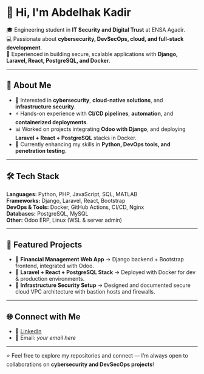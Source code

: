 # 👋 Hi, I'm Abdelhak Kadir  

🎓 Engineering student in **IT Security and Digital Trust** at ENSA Agadir.  
💻 Passionate about **cybersecurity, DevSecOps, cloud, and full-stack development**.  
🚀 Experienced in building secure, scalable applications with **Django, Laravel, React, PostgreSQL, and Docker**.  

---

## 🌟 About Me
- 🔐 Interested in **cybersecurity**, **cloud-native solutions**, and **infrastructure security**.  
- ⚡ Hands-on experience with **CI/CD pipelines**, **automation**, and **containerized deployments**.  
- 📊 Worked on projects integrating **Odoo with Django**, and deploying **Laravel + React + PostgreSQL** stacks in Docker.  
- 🎯 Currently enhancing my skills in **Python, DevOps tools, and penetration testing**.  

---

## 🛠️ Tech Stack
**Languages:** Python, PHP, JavaScript, SQL, MATLAB  
**Frameworks:** Django, Laravel, React, Bootstrap  
**DevOps & Tools:** Docker, GitHub Actions, CI/CD, Nginx  
**Databases:** PostgreSQL, MySQL  
**Other:** Odoo ERP, Linux (WSL & server admin)  

---

## 📌 Featured Projects
- 🔹 **Financial Management Web App** → Django backend + Bootstrap frontend, integrated with Odoo.  
- 🔹 **Laravel + React + PostgreSQL Stack** → Deployed with Docker for dev & production environments.  
- 🔹 **Infrastructure Security Setup** → Designed and documented secure cloud VPC architecture with bastion hosts and firewalls.  

---

## 🌐 Connect with Me
- 💼 [LinkedIn](#)  
- 📧 Email: *your email here*  

---

⭐️ Feel free to explore my repositories and connect — I’m always open to collaborations on **cybersecurity and DevSecOps projects**!
